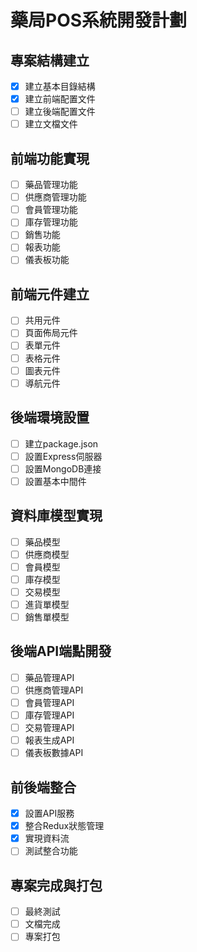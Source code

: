 # 藥局POS系統開發計劃

## 專案結構建立
- [x] 建立基本目錄結構
- [x] 建立前端配置文件
- [ ] 建立後端配置文件
- [ ] 建立文檔文件

## 前端功能實現
- [ ] 藥品管理功能
- [ ] 供應商管理功能
- [ ] 會員管理功能
- [ ] 庫存管理功能
- [ ] 銷售功能
- [ ] 報表功能
- [ ] 儀表板功能

## 前端元件建立
- [ ] 共用元件
- [ ] 頁面佈局元件
- [ ] 表單元件
- [ ] 表格元件
- [ ] 圖表元件
- [ ] 導航元件

## 後端環境設置
- [ ] 建立package.json
- [ ] 設置Express伺服器
- [ ] 設置MongoDB連接
- [ ] 設置基本中間件

## 資料庫模型實現
- [ ] 藥品模型
- [ ] 供應商模型
- [ ] 會員模型
- [ ] 庫存模型
- [ ] 交易模型
- [ ] 進貨單模型
- [ ] 銷售單模型

## 後端API端點開發
- [ ] 藥品管理API
- [ ] 供應商管理API
- [ ] 會員管理API
- [ ] 庫存管理API
- [ ] 交易管理API
- [ ] 報表生成API
- [ ] 儀表板數據API

## 前後端整合
- [x] 設置API服務
- [x] 整合Redux狀態管理
- [x] 實現資料流
- [ ] 測試整合功能

## 專案完成與打包
- [ ] 最終測試
- [ ] 文檔完成
- [ ] 專案打包

